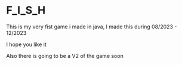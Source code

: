 # F_I_S_H

This is my very fist game i made in java, I made this during 08/2023 - 12/2023

I hope you like it

Also there is going to be a V2 of the game soon
